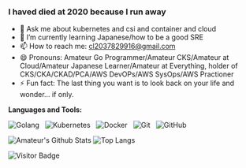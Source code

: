 <!--
**chenliu1993/chenliu1993** is a ✨ _special_ ✨ repository because its `README.md` (this file) appears on your GitHub profile.

I haved died at 2020 because I run away

- 🔭 I’m currently working on ...
- 🌱 I’m currently learning ...
- 👯 I’m looking to collaborate on ...
- 🤔 I’m looking for help with ...
- 💬 Ask me about ...
- 📫 How to reach me: 
- 😄 Pronouns: ...
- ⚡ Fun fact: ...
-->

### I haved died at 2020 because I run away

- 💬 Ask me about kubernetes and csi and container and cloud
-  🌱 I’m currently learning Japanese/how to be a good SRE
- 📫 How to reach me: cl2037829916@gmail.com
- 😄 Pronouns: Amateur Go Programmer/Amateur CKS/Amateur at Cloud/Amateur Japanese Learner/Amateur at Everything, holder of CKS/CKA/CKAD/PCA/AWS DevOPs/AWS SysOps/AWS Practioner
- ⚡ Fun fact: The last thing you want is to look back on your life and wonder... if only.

**Languages and Tools:** 

![Golang](https://img.shields.io/badge/-Golang-black?logo=golang&style=social)&nbsp;&nbsp;
![Kubernetes](https://img.shields.io/badge/-Kubernetes-black?logo=kubernetes&style=social)&nbsp;&nbsp;
![Docker](https://img.shields.io/badge/-Docker-black?logo=docker&style=social)&nbsp;&nbsp;
![Git](https://img.shields.io/badge/-Git-black?logo=git&style=social)&nbsp;&nbsp;
![GitHub](https://img.shields.io/badge/-GitHub-black?logo=github&style=social)&nbsp;&nbsp;

![Amateur's Github Stats](https://github-readme-stats.vercel.app/api?username=chenliu1993&count_private=true&show_icons=true&include_all_commits=true)
![Top Langs](https://github-readme-stats.vercel.app/api/top-langs/?username=chenliu1993&hide=TeX&layout=compact)

![Visitor Badge](https://visitor-badge.laobi.icu/badge?page_id=chenliu1993.chenliu1993)
